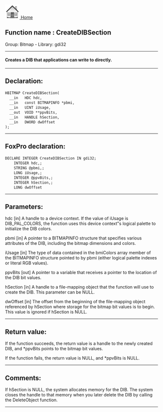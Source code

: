 [<img src="../../images/home.png"> Home ](https://github.com/VFPX/Win32API)  

## Function name : CreateDIBSection
Group: Bitmap - Library: gdi32    
***  


#### Creates a DIB that applications can write to directly.
***  


## Declaration:
```foxpro  
HBITMAP CreateDIBSection(
  __in   HDC hdc,
  __in   const BITMAPINFO *pbmi,
  __in   UINT iUsage,
  __out  VOID **ppvBits,
  __in   HANDLE hSection,
  __in   DWORD dwOffset
);  
```  
***  


## FoxPro declaration:
```foxpro  
DECLARE INTEGER CreateDIBSection IN gdi32;
	INTEGER hdc,;
	STRING @pbmi,;
	LONG iUsage,;
	INTEGER @ppvBits,;
	INTEGER hSection,;
	LONG dwOffset  
```  
***  


## Parameters:
hdc [in] 
A handle to a device context. If the value of iUsage is DIB_PAL_COLORS, the function uses this device context"s logical palette to initialize the DIB colors.

pbmi [in] 
A pointer to a BITMAPINFO structure that specifies various attributes of the DIB, including the bitmap dimensions and colors.

iUsage [in] 
The type of data contained in the bmiColors array member of the BITMAPINFO structure pointed to by pbmi (either logical palette indexes or literal RGB values).

ppvBits [out] 
A pointer to a variable that receives a pointer to the location of the DIB bit values.

hSection [in] 
A handle to a file-mapping object that the function will use to create the DIB. This parameter can be NULL.

dwOffset [in] 
The offset from the beginning of the file-mapping object referenced by hSection where storage for the bitmap bit values is to begin. This value is ignored if hSection is NULL.   
***  


## Return value:
If the function succeeds, the return value is a handle to the newly created DIB, and *ppvBits points to the bitmap bit values.

If the function fails, the return value is NULL, and *ppvBits is NULL.
  
***  


## Comments:
If hSection is NULL, the system allocates memory for the DIB. The system closes the handle to that memory when you later delete the DIB by calling the DeleteObject function.  
  
***  

